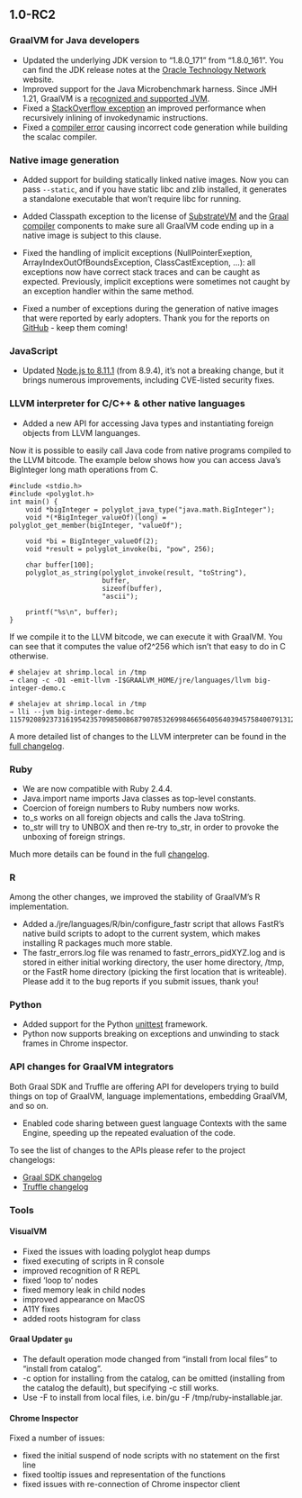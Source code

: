 ## 1.0-RC2

### GraalVM for Java developers
* Updated the underlying JDK version to “1.8.0_171” from “1.8.0_161”. You can find the JDK release notes at the [Oracle Technology Network](http://www.oracle.com/technetwork/java/javase/8u171-relnotes-4308888.html) website.
* Improved support for the Java Microbenchmark harness. Since JMH 1.21, GraalVM is a [recognized and supported JVM](http://mail.openjdk.java.net/pipermail/jmh-dev/2018-May/002753.html).
* Fixed a [StackOverflow exception](https://github.com/oracle/graal/issues/341) an improved performance when recursively inlining of invokedynamic instructions.
* Fixed a [compiler error](https://github.com/oracle/graal/issues/423) causing incorrect code generation while building the scalac compiler.

### Native image generation

* Added support for building statically linked native images. Now you can pass `--static`, and if you have static libc and zlib installed, it generates a standalone executable that won’t require libc for running.
* Added Classpath exception to the license of [SubstrateVM](https://github.com/oracle/graal/blob/master/substratevm/LICENSE.md) and the [Graal compiler](https://github.com/oracle/graal/blob/master/compiler/LICENSE.md) components to make sure all GraalVM code ending up in a native image is subject to this clause.
* Fixed the handling of implicit exceptions (NullPointerExeption, ArrayIndexOutOfBoundsException, ClassCastException, …): all exceptions now have correct stack traces and can be caught as expected. Previously, implicit exceptions were sometimes not caught by an exception handler within the same method.

* Fixed a number of exceptions during the generation of native images that were reported by early adopters. Thank you for the reports on [GitHub](http://github.com/oracle/graal/issues) - keep them coming!

### JavaScript

* Updated [Node.js to 8.11.1](https://nodejs.org/en/blog/release/v8.11.1/) (from 8.9.4), it’s not a breaking change, but it brings numerous improvements, including CVE-listed security fixes.

### LLVM interpreter for C/C++ & other native languages

* Added a new API for accessing Java types and instantiating foreign objects from LLVM languanges.

Now it is possible to easily call Java code from native programs compiled to the LLVM bitcode. The example below shows how you can access Java’s BigInteger long math operations from C.

```
#include <stdio.h>
#include <polyglot.h>
int main() {
    void *bigInteger = polyglot_java_type("java.math.BigInteger");
    void *(*BigInteger_valueOf)(long) = polyglot_get_member(bigInteger, "valueOf");

    void *bi = BigInteger_valueOf(2);
    void *result = polyglot_invoke(bi, "pow", 256);

    char buffer[100];
    polyglot_as_string(polyglot_invoke(result, "toString"),
                       buffer,
                       sizeof(buffer),
                       "ascii");

    printf("%s\n", buffer);
}
```

If we compile it to the LLVM bitcode, we can execute it with GraalVM. You can see that it computes the value of2^256 which isn’t that easy to do in C otherwise.

```
# shelajev at shrimp.local in /tmp
→ clang -c -O1 -emit-llvm -I$GRAALVM_HOME/jre/languages/llvm big-integer-demo.c

# shelajev at shrimp.local in /tmp
→ lli --jvm big-integer-demo.bc
115792089237316195423570985008687907853269984665640564039457584007913129639936
```

A more detailed list of changes to the LLVM interpreter can be found in the [full changelog](https://github.com/graalvm/sulong/blob/master/CHANGELOG.md).

### Ruby

* We are now compatible with Ruby 2.4.4.
* Java.import name imports Java classes as top-level constants.
* Coercion of foreign numbers to Ruby numbers now works.
* to_s works on all foreign objects and calls the Java toString.
* to_str will try to UNBOX and then re-try to_str, in order to provoke the unboxing of foreign strings.

Much more details can be found in the full [changelog](https://github.com/oracle/truffleruby/blob/master/CHANGELOG.md).

### R

Among the other changes, we improved the stability of GraalVM’s R implementation.

* Added a./jre/languages/R/bin/configure_fastr script that allows FastR’s native build scripts to adopt to the current system, which makes installing R packages much more stable.
* The fastr_errors.log file was renamed to fastr_errors_pidXYZ.log and is stored in either initial working directory, the user home directory, /tmp, or the FastR home directory (picking the first location that is writeable). Please add it to the bug reports if you submit issues, thank you!

### Python

* Added support for the Python [unittest](https://docs.python.org/3/library/unittest.html) framework.
* Python now supports breaking on exceptions and unwinding to stack frames in Chrome inspector.

### API changes for GraalVM integrators

Both Graal SDK and Truffle are offering API for developers trying to build things on top of GraalVM, language implementations, embedding GraalVM, and so on.

* Enabled code sharing between guest language Contexts with the same Engine, speeding up the repeated evaluation of the code.

To see the list of changes to the APIs please refer to the project changelogs:

* [Graal SDK changelog](https://github.com/oracle/graal/blob/master/sdk/CHANGELOG.md)
* [Truffle changelog](https://github.com/oracle/graal/blob/master/truffle/CHANGELOG.md)

### Tools

#### VisualVM
* Fixed the issues with loading polyglot heap dumps
* fixed executing of scripts in R console
* improved recognition of R REPL
* fixed ‘loop to’ nodes
* fixed memory leak in child nodes
* improved appearance on MacOS
* A11Y fixes
* added roots histogram for class

#### Graal Updater `gu`

* The default operation mode changed from “install from local files” to “install from catalog”.
* -c option for installing from the catalog, can be omitted (installing from the catalog the default), but specifying -c still works.
* Use -F to install from local files, i.e. bin/gu -F /tmp/ruby-installable.jar.

#### Chrome Inspector

Fixed a number of issues:

* fixed the initial suspend of node scripts with no statement on the first line
* fixed tooltip issues and representation of the functions
* fixed issues with re-connection of Chrome inspector client
